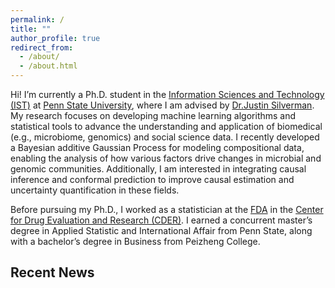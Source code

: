 ```yaml
---
permalink: /
title: ""
author_profile: true
redirect_from: 
  - /about/
  - /about.html
---
```


<!-- <p>
<img style="float: right;" src="images/xkcd error_bars_2x.png">
</p> -->

Hi! I’m currently a Ph.D. student in the [Information Sciences and Technology (IST)](https://ist.psu.edu/) at [Penn State University](https://www.psu.edu/), where I am advised by [Dr.Justin Silverman](http://www.justin-silverman.com/). My research focuses on developing machine learning algorithms and statistical tools to
advance the understanding and application of biomedical (e.g., microbiome, genomics)
and social science data. I recently developed a Bayesian additive Gaussian Process for
modeling compositional data, enabling the analysis of how various factors drive changes
in microbial and genomic communities. Additionally, I am interested in integrating
causal inference and conformal prediction to improve causal estimation and uncertainty
quantification in these fields.




Before pursuing my Ph.D., I worked as a statistician at the [FDA](https://www.fda.gov/) in the [Center for Drug Evaluation and Research (CDER)](https://www.fda.gov/about-fda/fda-organization/center-drug-evaluation-and-research-cder). I earned a concurrent master’s degree in Applied Statistic and International Affair from Penn State, along with a bachelor’s degree in Business from Peizheng College.



## Recent News
